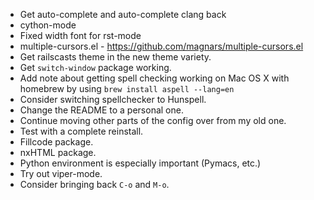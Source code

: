 - Get auto-complete and auto-complete clang back
- cython-mode
- Fixed width font for rst-mode
- multiple-cursors.el - <https://github.com/magnars/multiple-cursors.el>
- Get railscasts theme in the new theme variety.
- Get `switch-window` package working.
- Add note about getting spell checking working on Mac OS X with
  homebrew by using `brew install aspell --lang=en`
- Consider switching spellchecker to Hunspell.
- Change the README to a personal one.
- Continue moving other parts of the config over from my old one.
- Test with a complete reinstall.
- Fillcode package.
- nxHTML package.
- Python environment is especially important (Pymacs, etc.)
- Try out viper-mode.
- Consider bringing back `C-o` and `M-o`.
